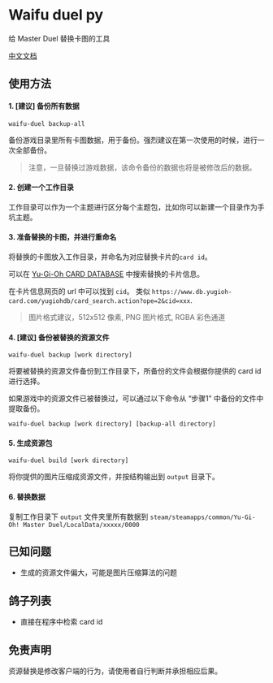 # Waifu duel py

给 Master Duel 替换卡图的工具

[中文文档](./readme_zh.md)

## 使用方法

#### 1. [**建议**] 备份所有数据

```shell
waifu-duel backup-all
```

备份游戏目录里所有卡图数据，用于备份。强烈建议在第一次使用的时候，进行一次全部备份。

> 注意，一旦替换过游戏数据，该命令备份的数据也将是被修改后的数据。

#### 2. 创建一个工作目录

工作目录可以作为一个主题进行区分每个主题包，比如你可以新建一个目录作为手坑主题。

#### 3. 准备替换的卡图，并进行重命名

将替换的卡图放入工作目录，并命名为对应替换卡片的`card id`。

可以在 [Yu-Gi-Oh CARD DATABASE](https://www.db.yugioh-card.com/yugiohdb/) 中搜索替换的卡片信息。

在卡片信息网页的 url 中可以找到 `cid`。 类似 `https://www.db.yugioh-card.com/yugiohdb/card_search.action?ope=2&cid=xxx`.

> 图片格式建议，512x512 像素, PNG 图片格式, RGBA 彩色通道

#### 4. [**建议**] 备份被替换的资源文件

```shell
waifu-duel backup [work directory]
```

将要被替换的资源文件备份到工作目录下，所备份的文件会根据你提供的 card id 进行选择。

如果游戏中的资源文件已被替换过，可以通过以下命令从 “步骤1” 中备份的文件中提取备份。

```shell
waifu-duel backup [work directory] [backup-all directory]
```

#### 5. 生成资源包

```shell
waifu-duel build [work directory]
```

将你提供的图片压缩成资源文件，并按结构输出到 `output` 目录下。

#### 6. 替换数据

复制工作目录下 `output` 文件夹里所有数据到 `steam/steamapps/common/Yu-Gi-Oh! Master Duel/LocalData/xxxxx/0000`


## 已知问题

+ 生成的资源文件偏大，可能是图片压缩算法的问题

## 鸽子列表

+ 直接在程序中检索 card id

## 免责声明

资源替换是修改客户端的行为，请使用者自行判断并承担相应后果。
